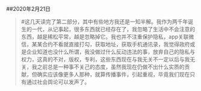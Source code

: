 ##2020年2月21日

> #这几天读完了第二部分，其中有些地方我还是一知半解。我作为两千年诞生的一代，从记事起，很多东西就已经存在了，我忽略了生活中不会注意的东西，越是稀松平常，越是忽略掉它。我也并不注重保护隐私，app关联微信，某某合约不看就直接打勾，获取地址，获取手机通讯录，我觉得政府或是企业知道也没什么所谓，我没做过什么反动违法的事，放弃自己的隐私与权力，这真的不对，版权，专利，这些东西现在与我无关不一定以后与我无关，我之前总是一种事不关己的态度，虽然我现在仍做不出什么实质的贡献，但确实应该像更多人那种，就算传播事件，引起重视，毕竟我们现在只有通过社会舆论可以发声了。